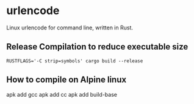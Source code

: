 # urlencode
Linux urlencode for command line, written in Rust.

## Release Compilation to reduce executable size
```
RUSTFLAGS='-C strip=symbols' cargo build --release
```

## How to compile on Alpine linux

apk add gcc
apk add cc
apk add build-base